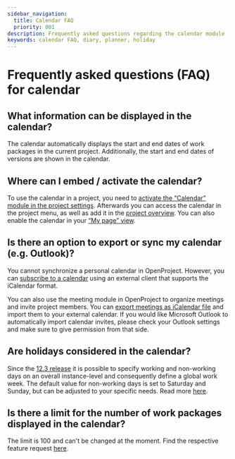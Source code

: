 ```yaml
---
sidebar_navigation:
  title: Calendar FAQ
  priority: 001
description: Frequently asked questions regarding the calendar module
keywords: calendar FAQ, diary, planner, holiday
---
```


# Frequently asked questions (FAQ) for calendar

## What information can be displayed in the calendar?

The calendar automatically displays the start and end dates of work packages in the current project. Additionally, the start and end dates of versions are shown in the calendar.

## Where can I embed / activate the calendar?

To use the calendar in a project, you need to [activate the “Calendar” module in the project settings](../../projects/project-settings/modules). Afterwards you can access the calendar in the project menu, as well as add it in the [project overview](../../projects/#projects-list). You can also enable the calendar in your [“My page” view](../../../getting-started/my-page).

## Is there an option to export or sync my calendar (e.g. Outlook)?

You cannot synchronize a personal calendar in OpenProject. However, you can [subscribe to a calendar](../#subscribe-to-a-calendar) using an external client that supports the iCalendar format.

You can also use the meeting module in OpenProject to organize meetings and invite project members.  You can [export meetings as iCalendar file](../../meetings/dynamic-meetings/#create-or-edit-the-meeting-agenda) and import them to your external calendar. If you would like Microsoft Outlook to automatically import calendar invites, please check your Outlook settings and make sure to give permission from that side.

## Are holidays considered in the calendar?

Since the [12.3 release](https://www.openproject.org/docs/release-notes/12/12-3-0/) it is possible to specify  working and non-working days on an overall instance-level and consequently define a global work week. The default value for non-working days is set to Saturday and Sunday, but can be adjusted to your specific needs. Read more [here](https://www.openproject.org/docs/user-guide/work-packages/set-change-dates/#working-days).

## Is there a limit for the number of work packages displayed in the calendar?

The limit is 100 and can't be changed at the moment. Find the respective feature request [here](https://community.openproject.com/wp/35062).

